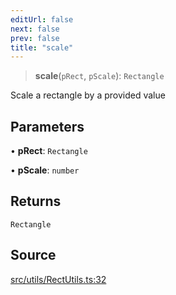 ```yaml
---
editUrl: false
next: false
prev: false
title: "scale"
---
```


> **scale**(`pRect`, `pScale`): `Rectangle`

Scale a rectangle by a provided value

## Parameters

• **pRect**: `Rectangle`

• **pScale**: `number`

## Returns

`Rectangle`

## Source

[src/utils/RectUtils.ts:32](https://github.com/relishinc/dill-pixel/blob/10f512f7f577ca5e74162827f11215b28df5ca97/src/utils/RectUtils.ts#L32)
